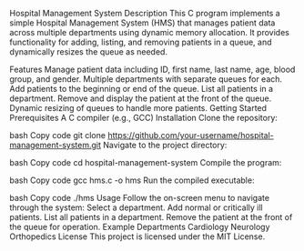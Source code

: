 Hospital Management System
Description
This C program implements a simple Hospital Management System (HMS) that manages patient data across multiple departments using dynamic memory allocation. It provides functionality for adding, listing, and removing patients in a queue, and dynamically resizes the queue as needed.

Features
Manage patient data including ID, first name, last name, age, blood group, and gender.
Multiple departments with separate queues for each.
Add patients to the beginning or end of the queue.
List all patients in a department.
Remove and display the patient at the front of the queue.
Dynamic resizing of queues to handle more patients.
Getting Started
Prerequisites
A C compiler (e.g., GCC)
Installation
Clone the repository:

bash
Copy code
git clone https://github.com/your-username/hospital-management-system.git
Navigate to the project directory:

bash
Copy code
cd hospital-management-system
Compile the program:

bash
Copy code
gcc hms.c -o hms
Run the compiled executable:

bash
Copy code
./hms
Usage
Follow the on-screen menu to navigate through the system:
Select a department.
Add normal or critically ill patients.
List all patients in a department.
Remove the patient at the front of the queue for operation.
Example Departments
Cardiology
Neurology
Orthopedics
License
This project is licensed under the MIT License.

